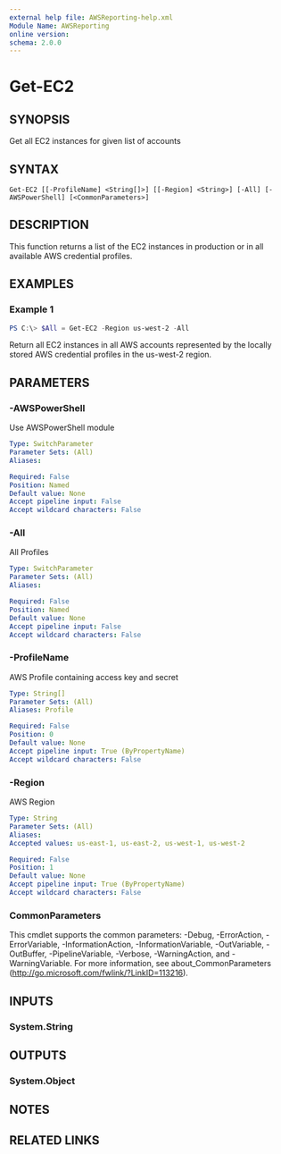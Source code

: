 ```yaml
---
external help file: AWSReporting-help.xml
Module Name: AWSReporting
online version:
schema: 2.0.0
---
```


# Get-EC2

## SYNOPSIS
Get all EC2 instances for given list of accounts

## SYNTAX

```
Get-EC2 [[-ProfileName] <String[]>] [[-Region] <String>] [-All] [-AWSPowerShell] [<CommonParameters>]
```

## DESCRIPTION
This function returns a list of the EC2 instances in production or in all available AWS credential profiles.

## EXAMPLES

### Example 1
```powershell
PS C:\> $All = Get-EC2 -Region us-west-2 -All
```

Return all EC2 instances in all AWS accounts represented by the locally stored AWS credential profiles in the us-west-2 region.

## PARAMETERS

### -AWSPowerShell
Use AWSPowerShell module

```yaml
Type: SwitchParameter
Parameter Sets: (All)
Aliases:

Required: False
Position: Named
Default value: None
Accept pipeline input: False
Accept wildcard characters: False
```

### -All
All Profiles

```yaml
Type: SwitchParameter
Parameter Sets: (All)
Aliases:

Required: False
Position: Named
Default value: None
Accept pipeline input: False
Accept wildcard characters: False
```

### -ProfileName
AWS Profile containing access key and secret

```yaml
Type: String[]
Parameter Sets: (All)
Aliases: Profile

Required: False
Position: 0
Default value: None
Accept pipeline input: True (ByPropertyName)
Accept wildcard characters: False
```

### -Region
AWS Region

```yaml
Type: String
Parameter Sets: (All)
Aliases:
Accepted values: us-east-1, us-east-2, us-west-1, us-west-2

Required: False
Position: 1
Default value: None
Accept pipeline input: True (ByPropertyName)
Accept wildcard characters: False
```

### CommonParameters
This cmdlet supports the common parameters: -Debug, -ErrorAction, -ErrorVariable, -InformationAction, -InformationVariable, -OutVariable, -OutBuffer, -PipelineVariable, -Verbose, -WarningAction, and -WarningVariable.
For more information, see about_CommonParameters (http://go.microsoft.com/fwlink/?LinkID=113216).

## INPUTS

### System.String

## OUTPUTS

### System.Object
## NOTES

## RELATED LINKS
